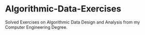 # Algorithmic-Data-Exercises
Solved Exercises on Algorithmic Data Design and Analysis from my Computer Engineering Degree.
